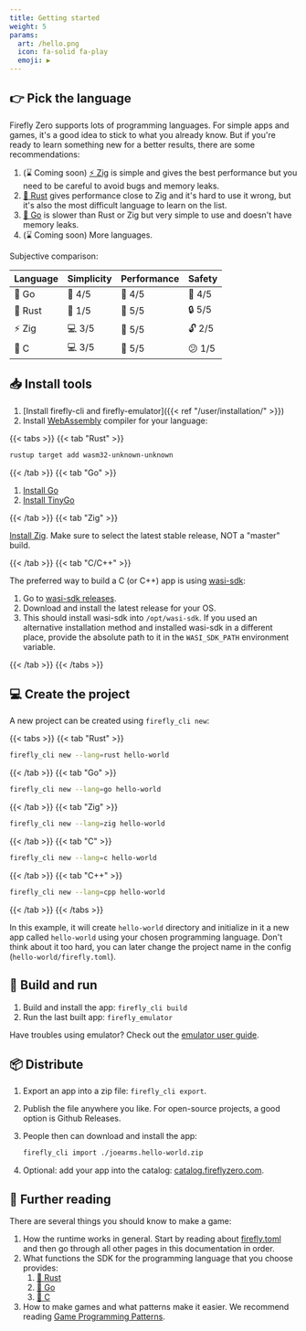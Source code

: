 ```yaml
---
title: Getting started
weight: 5
params:
  art: /hello.png
  icon: fa-solid fa-play
  emoji: ▶️
---
```


## 👉 Pick the language

Firefly Zero supports lots of programming languages. For simple apps and games, it's a good idea to stick to what you already know. But if you're ready to learn something new for a better results, there are some recommendations:

1. (⌛ Coming soon) [⚡️ Zig](https://ziglang.org/) is simple and gives the best performance but you need to be careful to avoid bugs and memory leaks.
1. [🦀 Rust](https://www.rust-lang.org/) gives performance close to Zig and it's hard to use it wrong, but it's also the most difficult language to learn on the list.
1. [🏃 Go](https://go.dev/) is slower than Rust or Zig but very simple to use and doesn't have memory leaks.
1. (⌛ Coming soon) More languages.

Subjective comparison:

| Language | Simplicity | Performance | Safety  |
| -------- | ---------- | ----------- | --------|
| 🏃 Go    | 🔨 4/5     | 🐇 4/5      | 🔐 4/5  |
| 🦀 Rust  | 🔬 1/5     | 🐎 5/5      | 🔒 5/5  |
| ⚡️ Zig    | 💻 3/5     | 🐎 5/5      | 🔓 2/5  |
| 🐀 C     | 💻 3/5     | 🐎 5/5      | 😕 1/5  |

## 📥 Install tools

1. [Install firefly-cli and firefly-emulator]({{< ref "/user/installation/" >}})
1. Install [WebAssembly](https://webassembly.org/) compiler for your language:

{{< tabs >}}
{{< tab "Rust" >}}

```bash
rustup target add wasm32-unknown-unknown
```

{{< /tab >}}
{{< tab "Go" >}}

1. [Install Go](https://go.dev/dl/)
1. [Install TinyGo](https://tinygo.org/getting-started/install/)

{{< /tab >}}
{{< tab "Zig" >}}

[Install Zig](https://ziglang.org/download/). Make sure to select the latest stable release, NOT a "master" build.

{{< /tab >}}
{{< tab "C/C++" >}}

The preferred way to build a C (or C++) app is using [wasi-sdk](https://github.com/WebAssembly/wasi-sdk):

1. Go to [wasi-sdk releases](https://github.com/WebAssembly/wasi-sdk/releases).
1. Download and install the latest release for your OS.
1. This should install wasi-sdk into `/opt/wasi-sdk`. If you used an alternative installation method and installed wasi-sdk in a different place, provide the absolute path to it in the `WASI_SDK_PATH` environment variable.

{{< /tab >}}
{{< /tabs >}}

## 💻 Create the project

A new project can be created using `firefly_cli new`:

{{< tabs >}}
{{< tab "Rust" >}}

```bash
firefly_cli new --lang=rust hello-world
```

{{< /tab >}}
{{< tab "Go" >}}

```bash
firefly_cli new --lang=go hello-world
```

{{< /tab >}}
{{< tab "Zig" >}}

```bash
firefly_cli new --lang=zig hello-world
```

{{< /tab >}}
{{< tab "C" >}}

```bash
firefly_cli new --lang=c hello-world
```

{{< /tab >}}
{{< tab "C++" >}}

```bash
firefly_cli new --lang=cpp hello-world
```

{{< /tab >}}
{{< /tabs >}}

In this example, it will create `hello-world` directory and initialize in it a new app called `hello-world` using your chosen programming language. Don't think about it too hard, you can later change the project name in the config (`hello-world/firefly.toml`).

## 🏃 Build and run

1. Build and install the app: `firefly_cli build`
1. Run the last built app: `firefly_emulator`

Have troubles using emulator? Check out the [emulator user guide](https://docs.fireflyzero.com/user/emulator/).

## 📦 Distribute

1. Export an app into a zip file: `firefly_cli export`.
1. Publish the file anywhere you like. For open-source projects, a good option is Github Releases.
1. People then can download and install the app:

    ```bash
    firefly_cli import ./joearms.hello-world.zip
    ```

1. Optional: add your app into the catalog: [catalog.fireflyzero.com](https://catalog.fireflyzero.com/).

## 🧠 Further reading

There are several things you should know to make a game:

1. How the runtime works in general. Start by reading about [firefly.toml](https://docs.fireflyzero.com/dev/config/) and then go through all other pages in this documentation in order.
1. What functions the SDK for the programming language that you choose provides:
    1. [🦀 Rust](https://docs.rs/firefly-rust/latest/firefly_rust/)
    1. [🏃 Go](https://pkg.go.dev/github.com/firefly-zero/firefly-go)
    1. [🐀 C](https://github.com/firefly-zero/firefly-c)
1. How to make games and what patterns make it easier. We recommend reading [Game Programming Patterns](http://gameprogrammingpatterns.com/contents.html).
